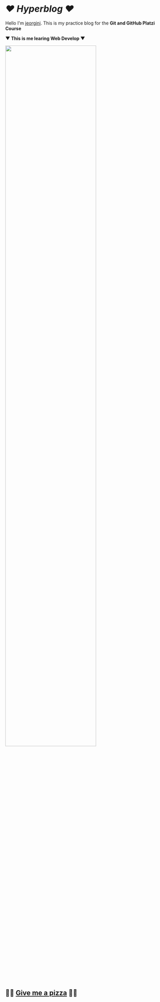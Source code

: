 # *♥ Hyperblog ♥*

Hello I&#x27;m [jeorgini](http://instagram.com/jeorgini "jeorgini").
This is my practice blog for the **Git and GitHub Platzi Course**

**▼ This is me learing Web Develop ▼**

<img src="https://media1.tenor.com/images/4a441886283c500798f8bdd4294d5350/tenor.gif?itemid=15394933" width="75%"/>

## 🍕🍕 [Give me a  pizza](https://www.youtube.com/watch?v=NF-kLy44Hls "Give me a  pizza")  🍕🍕
